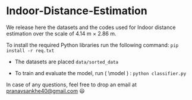 # Indoor-Distance-Estimation

We release here the datasets and the codes used for Indoor distance estimation over the scale of 4.14 m × 2.86 m. 

To install the required Python libraries run the following command: ``` pip install -r req.txt ```

- The datasets are placed ``` data/sorted_data ```

- To train and evaluate the model, run ( \model ) : ``` python classifier.py ```



In case of any questions, feel free to drop an email at [pranavsankhe40@gmail.com](pranavsankhe40@gmail.com) :smiley:
